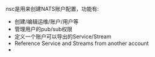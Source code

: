 nsc是用来创建NATS账户配置，功能有:
- 创建/编辑运维/账户/用户等
- 管理用户的pub/sub权限
- 定义一个账户可以导出的Service/Stream
- Reference Service and Streams from another account
- 
